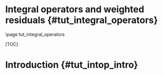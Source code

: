 Integral operators and weighted residuals {#tut_integral_operators}
=========================================

\page tut_integral_operators

[TOC]

Introduction {#tut_intop_intro}
============


